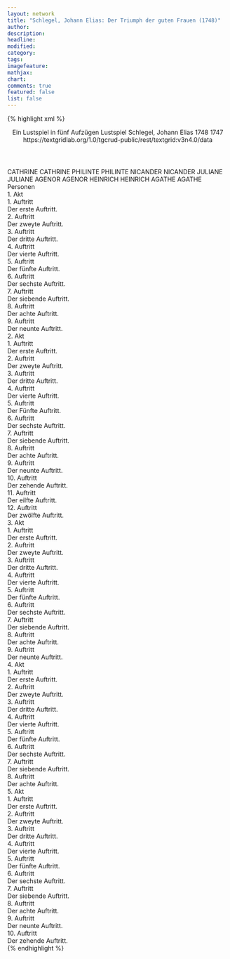```yaml
---
layout: network
title: "Schlegel, Johann Elias: Der Triumph der guten Frauen (1748)"
author:
description:
headline:
modified:
category:
tags:
imagefeature: 
mathjax: 
chart: 
comments: true
featured: false
list: false
---
```

{% highlight xml %}
<?xml-model href="http://raw.githubusercontent.com/DLiNa/project/master/rules/lina.rnc"?><?xml-model href="http://raw.githubusercontent.com/DLiNa/project/master/rules/lina.sch"?>
<play xmlns="http://lina.digital">
  <header>
    <title>Der Triumph der guten Frauen</title>
    <subtitle>Ein Lustspiel in fünf Aufzügen</subtitle>
    <genretitle>Lustspiel</genretitle>
    <author>Schlegel, Johann Elias</author>
    <date type="print" when="1748">1748</date>
    <date type="premiere"/>
    <date type="written" when="1747">1747</date>
    <source>https://textgridlab.org/1.0/tgcrud-public/rest/textgrid:v3n4.0/data</source>
  </header>
  <personae>
    <character>
      <name>CATHRINE</name>
      <alias xml:id="cathrine">
        <name>CATHRINE</name>
      </alias>
    </character>
    <character>
      <name>PHILINTE</name>
      <alias xml:id="philinte">
        <name>PHILINTE</name>
      </alias>
    </character>
    <character>
      <name>NICANDER</name>
      <alias xml:id="nicander">
        <name>NICANDER</name>
      </alias>
    </character>
    <character>
      <name>JULIANE</name>
      <alias xml:id="juliane">
        <name>JULIANE</name>
      </alias>
    </character>
    <character>
      <name>AGENOR</name>
      <alias xml:id="agenor">
        <name>AGENOR</name>
      </alias>
    </character>
    <character>
      <name>HEINRICH</name>
      <alias xml:id="heinrich">
        <name>HEINRICH</name>
      </alias>
    </character>
    <character>
      <name>AGATHE</name>
      <alias xml:id="agathe">
        <name>AGATHE</name>
      </alias>
    </character>
  </personae>
  <text>
    <div>
      <head>Personen</head>
    </div>
    <div>
      <head>1. Akt</head>
      <div>
        <head>1. Auftritt</head>
        <div>
          <head>Der erste Auftritt.</head>
          <sp who="#cathrine">
            <amount n="10" unit="speech_acts"/>
            <amount n="260" unit="words"/>
            <amount n="3" unit="lines"/>
            <amount n="1494" unit="chars"/>
          </sp>
          <sp who="#philinte">
            <amount n="9" unit="speech_acts"/>
            <amount n="367" unit="words"/>
            <amount n="2" unit="lines"/>
            <amount n="2104" unit="chars"/>
          </sp>
        </div>
      </div>
      <div>
        <head>2. Auftritt</head>
        <div>
          <head>Der zweyte Auftritt.</head>
          <sp who="#nicander">
            <amount n="22" unit="speech_acts"/>
            <amount n="286" unit="words"/>
            <amount n="20" unit="lines"/>
            <amount n="1528" unit="chars"/>
          </sp>
          <sp who="#philinte">
            <amount n="21" unit="speech_acts"/>
            <amount n="335" unit="words"/>
            <amount n="14" unit="lines"/>
            <amount n="1777" unit="chars"/>
          </sp>
        </div>
      </div>
      <div>
        <head>3. Auftritt</head>
        <div>
          <head>Der dritte Auftritt.</head>
          <sp who="#nicander">
            <amount n="6" unit="speech_acts"/>
            <amount n="121" unit="words"/>
            <amount n="2" unit="lines"/>
            <amount n="657" unit="chars"/>
          </sp>
          <sp who="#philinte">
            <amount n="6" unit="speech_acts"/>
            <amount n="156" unit="words"/>
            <amount n="1" unit="lines"/>
            <amount n="894" unit="chars"/>
          </sp>
          <sp who="#juliane">
            <amount n="7" unit="speech_acts"/>
            <amount n="111" unit="words"/>
            <amount n="4" unit="lines"/>
            <amount n="625" unit="chars"/>
          </sp>
        </div>
      </div>
      <div>
        <head>4. Auftritt</head>
        <div>
          <head>Der vierte Auftritt.</head>
          <sp who="#nicander">
            <amount n="6" unit="speech_acts"/>
            <amount n="103" unit="words"/>
            <amount n="2" unit="lines"/>
            <amount n="625" unit="chars"/>
          </sp>
          <sp who="#juliane">
            <amount n="4" unit="speech_acts"/>
            <amount n="61" unit="words"/>
            <amount n="3" unit="lines"/>
            <amount n="314" unit="chars"/>
          </sp>
          <sp who="#philinte">
            <amount n="5" unit="speech_acts"/>
            <amount n="111" unit="words"/>
            <amount n="1" unit="lines"/>
            <amount n="571" unit="chars"/>
          </sp>
        </div>
      </div>
      <div>
        <head>5. Auftritt</head>
        <div>
          <head>Der fünfte Auftritt.</head>
          <sp who="#cathrine">
            <amount n="2" unit="speech_acts"/>
            <amount n="26" unit="words"/>
            <amount n="2" unit="lines"/>
            <amount n="137" unit="chars"/>
          </sp>
          <sp who="#juliane">
            <amount n="7" unit="speech_acts"/>
            <amount n="82" unit="words"/>
            <amount n="6" unit="lines"/>
            <amount n="436" unit="chars"/>
          </sp>
          <sp who="#philinte">
            <amount n="1" unit="speech_acts"/>
            <amount n="9" unit="words"/>
            <amount n="1" unit="lines"/>
            <amount n="42" unit="chars"/>
          </sp>
          <sp who="#nicander">
            <amount n="7" unit="speech_acts"/>
            <amount n="165" unit="words"/>
            <amount n="2" unit="lines"/>
            <amount n="873" unit="chars"/>
          </sp>
        </div>
      </div>
      <div>
        <head>6. Auftritt</head>
        <div>
          <head>Der sechste Auftritt.</head>
          <sp who="#philinte">
            <amount n="16" unit="speech_acts"/>
            <amount n="323" unit="words"/>
            <amount n="8" unit="lines"/>
            <amount n="1731" unit="chars"/>
          </sp>
          <sp who="#juliane">
            <amount n="16" unit="speech_acts"/>
            <amount n="264" unit="words"/>
            <amount n="10" unit="lines"/>
            <amount n="1437" unit="chars"/>
          </sp>
        </div>
      </div>
      <div>
        <head>7. Auftritt</head>
        <div>
          <head>Der siebende Auftritt.</head>
          <sp who="#philinte">
            <amount n="8" unit="speech_acts"/>
            <amount n="211" unit="words"/>
            <amount n="3" unit="lines"/>
            <amount n="1185" unit="chars"/>
          </sp>
          <sp who="#agenor">
            <amount n="9" unit="speech_acts"/>
            <amount n="99" unit="words"/>
            <amount n="9" unit="lines"/>
            <amount n="529" unit="chars"/>
          </sp>
          <sp who="#juliane">
            <amount n="2" unit="speech_acts"/>
            <amount n="14" unit="words"/>
            <amount n="2" unit="lines"/>
            <amount n="75" unit="chars"/>
          </sp>
        </div>
      </div>
      <div>
        <head>8. Auftritt</head>
        <div>
          <head>Der achte Auftritt.</head>
          <sp who="#agenor">
            <amount n="13" unit="speech_acts"/>
            <amount n="384" unit="words"/>
            <amount n="4" unit="lines"/>
            <amount n="2214" unit="chars"/>
          </sp>
          <sp who="#juliane">
            <amount n="12" unit="speech_acts"/>
            <amount n="247" unit="words"/>
            <amount n="7" unit="lines"/>
            <amount n="1358" unit="chars"/>
          </sp>
        </div>
      </div>
      <div>
        <head>9. Auftritt</head>
        <div>
          <head>Der neunte Auftritt.</head>
        </div>
      </div>
    </div>
    <div>
      <head>2. Akt</head>
      <div>
        <head>1. Auftritt</head>
        <div>
          <head>Der erste Auftritt.</head>
          <sp who="#juliane">
            <amount n="26" unit="speech_acts"/>
            <amount n="560" unit="words"/>
            <amount n="17" unit="lines"/>
            <amount n="3170" unit="chars"/>
          </sp>
          <sp who="#cathrine">
            <amount n="25" unit="speech_acts"/>
            <amount n="422" unit="words"/>
            <amount n="17" unit="lines"/>
            <amount n="2359" unit="chars"/>
          </sp>
        </div>
      </div>
      <div>
        <head>2. Auftritt</head>
        <div>
          <head>Der zweyte Auftritt.</head>
          <sp who="#agenor">
            <amount n="12" unit="speech_acts"/>
            <amount n="252" unit="words"/>
            <amount n="7" unit="lines"/>
            <amount n="1357" unit="chars"/>
          </sp>
          <sp who="#juliane">
            <amount n="7" unit="speech_acts"/>
            <amount n="73" unit="words"/>
            <amount n="6" unit="lines"/>
            <amount n="383" unit="chars"/>
          </sp>
          <sp who="#cathrine">
            <amount n="7" unit="speech_acts"/>
            <amount n="128" unit="words"/>
            <amount n="4" unit="lines"/>
            <amount n="652" unit="chars"/>
          </sp>
        </div>
      </div>
      <div>
        <head>3. Auftritt</head>
        <div>
          <head>Der dritte Auftritt.</head>
          <sp who="#cathrine">
            <amount n="17" unit="speech_acts"/>
            <amount n="280" unit="words"/>
            <amount n="13" unit="lines"/>
            <amount n="1563" unit="chars"/>
          </sp>
          <sp who="#agenor">
            <amount n="16" unit="speech_acts"/>
            <amount n="414" unit="words"/>
            <amount n="6" unit="lines"/>
            <amount n="2224" unit="chars"/>
          </sp>
        </div>
      </div>
      <div>
        <head>4. Auftritt</head>
        <div>
          <head>Der vierte Auftritt.</head>
        </div>
      </div>
      <div>
        <head>5. Auftritt</head>
        <div>
          <head>Der Fünfte Auftritt.</head>
          <sp who="#heinrich">
            <amount n="8" unit="speech_acts"/>
            <amount n="138" unit="words"/>
            <amount n="6" unit="lines"/>
            <amount n="770" unit="chars"/>
          </sp>
          <sp who="#cathrine">
            <amount n="7" unit="speech_acts"/>
            <amount n="105" unit="words"/>
            <amount n="6" unit="lines"/>
            <amount n="620" unit="chars"/>
          </sp>
        </div>
      </div>
      <div>
        <head>6. Auftritt</head>
        <div>
          <head>Der sechste Auftritt.</head>
          <sp who="#heinrich">
            <amount n="4" unit="speech_acts"/>
            <amount n="71" unit="words"/>
            <amount n="3" unit="lines"/>
            <amount n="401" unit="chars"/>
          </sp>
          <sp who="#nicander">
            <amount n="3" unit="speech_acts"/>
            <amount n="32" unit="words"/>
            <amount n="2" unit="lines"/>
            <amount n="177" unit="chars"/>
          </sp>
        </div>
      </div>
      <div>
        <head>7. Auftritt</head>
        <div>
          <head>Der siebende Auftritt.</head>
          <sp who="#cathrine">
            <amount n="7" unit="speech_acts"/>
            <amount n="129" unit="words"/>
            <amount n="5" unit="lines"/>
            <amount n="699" unit="chars"/>
          </sp>
          <sp who="#nicander">
            <amount n="7" unit="speech_acts"/>
            <amount n="296" unit="words"/>
            <amount n="3" unit="lines"/>
            <amount n="1629" unit="chars"/>
          </sp>
        </div>
      </div>
      <div>
        <head>8. Auftritt</head>
        <div>
          <head>Der achte Auftritt.</head>
          <sp who="#philinte">
            <amount n="4" unit="speech_acts"/>
            <amount n="51" unit="words"/>
            <amount n="4" unit="lines"/>
            <amount n="280" unit="chars"/>
          </sp>
          <sp who="#nicander">
            <amount n="4" unit="speech_acts"/>
            <amount n="76" unit="words"/>
            <amount n="3" unit="lines"/>
            <amount n="421" unit="chars"/>
          </sp>
          <sp who="#cathrine">
            <amount n="2" unit="speech_acts"/>
            <amount n="44" unit="words"/>
            <amount n="1" unit="lines"/>
            <amount n="321" unit="chars"/>
          </sp>
        </div>
      </div>
      <div>
        <head>9. Auftritt</head>
        <div>
          <head>Der neunte Auftritt.</head>
          <sp who="#nicander">
            <amount n="7" unit="speech_acts"/>
            <amount n="122" unit="words"/>
            <amount n="5" unit="lines"/>
            <amount n="690" unit="chars"/>
          </sp>
          <sp who="#philinte">
            <amount n="6" unit="speech_acts"/>
            <amount n="53" unit="words"/>
            <amount n="6" unit="lines"/>
            <amount n="312" unit="chars"/>
          </sp>
        </div>
      </div>
      <div>
        <head>10. Auftritt</head>
        <div>
          <head>Der zehende Auftritt.</head>
          <sp who="#cathrine">
            <amount n="6" unit="speech_acts"/>
            <amount n="95" unit="words"/>
            <amount n="6" unit="lines"/>
            <amount n="479" unit="chars"/>
          </sp>
          <sp who="#nicander">
            <amount n="4" unit="speech_acts"/>
            <amount n="82" unit="words"/>
            <amount n="2" unit="lines"/>
            <amount n="444" unit="chars"/>
          </sp>
          <sp who="#philinte">
            <amount n="3" unit="speech_acts"/>
            <amount n="90" unit="words"/>
            <amount n="1" unit="lines"/>
            <amount n="477" unit="chars"/>
          </sp>
        </div>
      </div>
      <div>
        <head>11. Auftritt</head>
        <div>
          <head>Der eilfte Auftritt.</head>
        </div>
      </div>
      <div>
        <head>12. Auftritt</head>
        <div>
          <head>Der zwölfte Auftritt.</head>
          <sp who="#juliane">
            <amount n="8" unit="speech_acts"/>
            <amount n="181" unit="words"/>
            <amount n="5" unit="lines"/>
            <amount n="1038" unit="chars"/>
          </sp>
          <sp who="#cathrine">
            <amount n="7" unit="speech_acts"/>
            <amount n="133" unit="words"/>
            <amount n="4" unit="lines"/>
            <amount n="746" unit="chars"/>
          </sp>
        </div>
      </div>
    </div>
    <div>
      <head>3. Akt</head>
      <div>
        <head>1. Auftritt</head>
        <div>
          <head>Der erste Auftritt.</head>
          <sp who="#agenor">
            <amount n="19" unit="speech_acts"/>
            <amount n="426" unit="words"/>
            <amount n="10" unit="lines"/>
            <amount n="2368" unit="chars"/>
          </sp>
          <sp who="#juliane">
            <amount n="18" unit="speech_acts"/>
            <amount n="381" unit="words"/>
            <amount n="11" unit="lines"/>
            <amount n="1985" unit="chars"/>
          </sp>
        </div>
      </div>
      <div>
        <head>2. Auftritt</head>
        <div>
          <head>Der zweyte Auftritt.</head>
          <sp who="#nicander">
            <amount n="15" unit="speech_acts"/>
            <amount n="501" unit="words"/>
            <amount n="5" unit="lines"/>
            <amount n="2810" unit="chars"/>
          </sp>
          <sp who="#agenor">
            <amount n="14" unit="speech_acts"/>
            <amount n="219" unit="words"/>
            <amount n="10" unit="lines"/>
            <amount n="1145" unit="chars"/>
          </sp>
        </div>
      </div>
      <div>
        <head>3. Auftritt</head>
        <div>
          <head>Der dritte Auftritt.</head>
          <sp who="#heinrich">
            <amount n="15" unit="speech_acts"/>
            <amount n="183" unit="words"/>
            <amount n="11" unit="lines"/>
            <amount n="983" unit="chars"/>
          </sp>
          <sp who="#nicander">
            <amount n="15" unit="speech_acts"/>
            <amount n="202" unit="words"/>
            <amount n="8" unit="lines"/>
            <amount n="1099" unit="chars"/>
          </sp>
        </div>
      </div>
      <div>
        <head>4. Auftritt</head>
        <div>
          <head>Der vierte Auftritt.</head>
          <sp who="#nicander">
            <amount n="16" unit="speech_acts"/>
            <amount n="655" unit="words"/>
            <amount n="6" unit="lines"/>
            <amount n="3592" unit="chars"/>
          </sp>
          <sp who="#juliane">
            <amount n="15" unit="speech_acts"/>
            <amount n="393" unit="words"/>
            <amount n="8" unit="lines"/>
            <amount n="2225" unit="chars"/>
          </sp>
        </div>
      </div>
      <div>
        <head>5. Auftritt</head>
        <div>
          <head>Der fünfte Auftritt.</head>
        </div>
      </div>
      <div>
        <head>6. Auftritt</head>
        <div>
          <head>Der sechste Auftritt.</head>
          <sp who="#cathrine">
            <amount n="10" unit="speech_acts"/>
            <amount n="213" unit="words"/>
            <amount n="6" unit="lines"/>
            <amount n="1161" unit="chars"/>
          </sp>
          <sp who="#agenor">
            <amount n="10" unit="speech_acts"/>
            <amount n="407" unit="words"/>
            <amount n="5" unit="lines"/>
            <amount n="2226" unit="chars"/>
          </sp>
        </div>
      </div>
      <div>
        <head>7. Auftritt</head>
        <div>
          <head>Der siebende Auftritt.</head>
          <sp who="#cathrine">
            <amount n="4" unit="speech_acts"/>
            <amount n="38" unit="words"/>
            <amount n="4" unit="lines"/>
            <amount n="181" unit="chars"/>
          </sp>
          <sp who="#juliane">
            <amount n="3" unit="speech_acts"/>
            <amount n="36" unit="words"/>
            <amount n="2" unit="lines"/>
            <amount n="211" unit="chars"/>
          </sp>
        </div>
      </div>
      <div>
        <head>8. Auftritt</head>
        <div>
          <head>Der achte Auftritt.</head>
          <sp who="#philinte">
            <amount n="21" unit="speech_acts"/>
            <amount n="550" unit="words"/>
            <amount n="12" unit="lines"/>
            <amount n="3022" unit="chars"/>
          </sp>
          <sp who="#juliane">
            <amount n="18" unit="speech_acts"/>
            <amount n="279" unit="words"/>
            <amount n="13" unit="lines"/>
            <amount n="1505" unit="chars"/>
          </sp>
          <sp who="#cathrine">
            <amount n="4" unit="speech_acts"/>
            <amount n="55" unit="words"/>
            <amount n="2" unit="lines"/>
            <amount n="307" unit="chars"/>
          </sp>
        </div>
      </div>
      <div>
        <head>9. Auftritt</head>
        <div>
          <head>Der neunte Auftritt.</head>
          <sp who="#cathrine">
            <amount n="3" unit="speech_acts"/>
            <amount n="83" unit="words"/>
            <amount n="454" unit="chars"/>
          </sp>
          <sp who="#philinte">
            <amount n="2" unit="speech_acts"/>
            <amount n="86" unit="words"/>
            <amount n="513" unit="chars"/>
          </sp>
        </div>
      </div>
    </div>
    <div>
      <head>4. Akt</head>
      <div>
        <head>1. Auftritt</head>
        <div>
          <head>Der erste Auftritt.</head>
          <sp who="#nicander">
            <amount n="22" unit="speech_acts"/>
            <amount n="786" unit="words"/>
            <amount n="6" unit="lines"/>
            <amount n="4354" unit="chars"/>
          </sp>
          <sp who="#philinte">
            <amount n="21" unit="speech_acts"/>
            <amount n="273" unit="words"/>
            <amount n="15" unit="lines"/>
            <amount n="1423" unit="chars"/>
          </sp>
        </div>
      </div>
      <div>
        <head>2. Auftritt</head>
        <div>
          <head>Der zweyte Auftritt.</head>
          <sp who="#philinte">
            <amount n="6" unit="speech_acts"/>
            <amount n="231" unit="words"/>
            <amount n="3" unit="lines"/>
            <amount n="1267" unit="chars"/>
          </sp>
          <sp who="#cathrine">
            <amount n="6" unit="speech_acts"/>
            <amount n="107" unit="words"/>
            <amount n="4" unit="lines"/>
            <amount n="630" unit="chars"/>
          </sp>
        </div>
      </div>
      <div>
        <head>3. Auftritt</head>
        <div>
          <head>Der dritte Auftritt.</head>
          <sp who="#agenor">
            <amount n="3" unit="speech_acts"/>
            <amount n="98" unit="words"/>
            <amount n="1" unit="lines"/>
            <amount n="540" unit="chars"/>
          </sp>
          <sp who="#cathrine">
            <amount n="2" unit="speech_acts"/>
            <amount n="87" unit="words"/>
            <amount n="1" unit="lines"/>
            <amount n="452" unit="chars"/>
          </sp>
        </div>
      </div>
      <div>
        <head>4. Auftritt</head>
        <div>
          <head>Der vierte Auftritt.</head>
          <sp who="#nicander">
            <amount n="4" unit="speech_acts"/>
            <amount n="53" unit="words"/>
            <amount n="3" unit="lines"/>
            <amount n="270" unit="chars"/>
          </sp>
          <sp who="#cathrine">
            <amount n="9" unit="speech_acts"/>
            <amount n="168" unit="words"/>
            <amount n="6" unit="lines"/>
            <amount n="897" unit="chars"/>
          </sp>
          <sp who="#agenor">
            <amount n="7" unit="speech_acts"/>
            <amount n="69" unit="words"/>
            <amount n="7" unit="lines"/>
            <amount n="347" unit="chars"/>
          </sp>
        </div>
      </div>
      <div>
        <head>5. Auftritt</head>
        <div>
          <head>Der fünfte Auftritt.</head>
          <sp who="#nicander">
            <amount n="5" unit="speech_acts"/>
            <amount n="64" unit="words"/>
            <amount n="4" unit="lines"/>
            <amount n="334" unit="chars"/>
          </sp>
          <sp who="#agenor">
            <amount n="5" unit="speech_acts"/>
            <amount n="123" unit="words"/>
            <amount n="1" unit="lines"/>
            <amount n="646" unit="chars"/>
          </sp>
        </div>
      </div>
      <div>
        <head>6. Auftritt</head>
        <div>
          <head>Der sechste Auftritt.</head>
          <sp who="#agenor">
            <amount n="26" unit="speech_acts"/>
            <amount n="579" unit="words"/>
            <amount n="11" unit="lines"/>
            <amount n="3251" unit="chars"/>
          </sp>
          <sp who="#juliane">
            <amount n="19" unit="speech_acts"/>
            <amount n="282" unit="words"/>
            <amount n="15" unit="lines"/>
            <amount n="1476" unit="chars"/>
          </sp>
          <sp who="#nicander">
            <amount n="8" unit="speech_acts"/>
            <amount n="90" unit="words"/>
            <amount n="7" unit="lines"/>
            <amount n="523" unit="chars"/>
          </sp>
        </div>
      </div>
      <div>
        <head>7. Auftritt</head>
        <div>
          <head>Der siebende Auftritt.</head>
          <sp who="#juliane">
            <amount n="4" unit="speech_acts"/>
            <amount n="215" unit="words"/>
            <amount n="1152" unit="chars"/>
          </sp>
          <sp who="#nicander">
            <amount n="4" unit="speech_acts"/>
            <amount n="75" unit="words"/>
            <amount n="3" unit="lines"/>
            <amount n="396" unit="chars"/>
          </sp>
        </div>
      </div>
      <div>
        <head>8. Auftritt</head>
        <div>
          <head>Der achte Auftritt.</head>
          <sp who="#juliane">
            <amount n="6" unit="speech_acts"/>
            <amount n="71" unit="words"/>
            <amount n="5" unit="lines"/>
            <amount n="376" unit="chars"/>
          </sp>
          <sp who="#nicander">
            <amount n="10" unit="speech_acts"/>
            <amount n="245" unit="words"/>
            <amount n="4" unit="lines"/>
            <amount n="1393" unit="chars"/>
          </sp>
          <sp who="#cathrine">
            <amount n="6" unit="speech_acts"/>
            <amount n="246" unit="words"/>
            <amount n="1340" unit="chars"/>
          </sp>
        </div>
      </div>
    </div>
    <div>
      <head>5. Akt</head>
      <div>
        <head>1. Auftritt</head>
        <div>
          <head>Der erste Auftritt.</head>
          <sp who="#nicander">
            <amount n="18" unit="speech_acts"/>
            <amount n="356" unit="words"/>
            <amount n="10" unit="lines"/>
            <amount n="1873" unit="chars"/>
          </sp>
          <sp who="#philinte">
            <amount n="18" unit="speech_acts"/>
            <amount n="650" unit="words"/>
            <amount n="5" unit="lines"/>
            <amount n="3534" unit="chars"/>
          </sp>
        </div>
      </div>
      <div>
        <head>2. Auftritt</head>
        <div>
          <head>Der zweyte Auftritt.</head>
          <sp who="#juliane">
            <amount n="6" unit="speech_acts"/>
            <amount n="138" unit="words"/>
            <amount n="4" unit="lines"/>
            <amount n="778" unit="chars"/>
          </sp>
          <sp who="#philinte">
            <amount n="6" unit="speech_acts"/>
            <amount n="141" unit="words"/>
            <amount n="2" unit="lines"/>
            <amount n="803" unit="chars"/>
          </sp>
        </div>
      </div>
      <div>
        <head>3. Auftritt</head>
        <div>
          <head>Der dritte Auftritt.</head>
          <sp who="#philinte">
            <amount n="7" unit="speech_acts"/>
            <amount n="162" unit="words"/>
            <amount n="4" unit="lines"/>
            <amount n="869" unit="chars"/>
          </sp>
          <sp who="#juliane">
            <amount n="2" unit="speech_acts"/>
            <amount n="15" unit="words"/>
            <amount n="2" unit="lines"/>
            <amount n="67" unit="chars"/>
          </sp>
          <sp who="#agenor">
            <amount n="5" unit="speech_acts"/>
            <amount n="48" unit="words"/>
            <amount n="5" unit="lines"/>
            <amount n="228" unit="chars"/>
          </sp>
        </div>
      </div>
      <div>
        <head>4. Auftritt</head>
        <div>
          <head>Der vierte Auftritt.</head>
          <sp who="#cathrine">
            <amount n="7" unit="speech_acts"/>
            <amount n="297" unit="words"/>
            <amount n="4" unit="lines"/>
            <amount n="1607" unit="chars"/>
          </sp>
          <sp who="#agenor">
            <amount n="7" unit="speech_acts"/>
            <amount n="82" unit="words"/>
            <amount n="6" unit="lines"/>
            <amount n="427" unit="chars"/>
          </sp>
        </div>
      </div>
      <div>
        <head>5. Auftritt</head>
        <div>
          <head>Der fünfte Auftritt.</head>
          <sp who="#agenor">
            <amount n="6" unit="speech_acts"/>
            <amount n="154" unit="words"/>
            <amount n="888" unit="chars"/>
          </sp>
          <sp who="#juliane">
            <amount n="2" unit="speech_acts"/>
            <amount n="33" unit="words"/>
            <amount n="1" unit="lines"/>
            <amount n="195" unit="chars"/>
          </sp>
          <sp who="#cathrine">
            <amount n="4" unit="speech_acts"/>
            <amount n="109" unit="words"/>
            <amount n="1" unit="lines"/>
            <amount n="585" unit="chars"/>
          </sp>
          <sp who="#agathe">
            <amount n="2" unit="speech_acts"/>
            <amount n="46" unit="words"/>
            <amount n="1" unit="lines"/>
            <amount n="253" unit="chars"/>
          </sp>
        </div>
      </div>
      <div>
        <head>6. Auftritt</head>
        <div>
          <head>Der sechste Auftritt.</head>
          <sp who="#juliane">
            <amount n="5" unit="speech_acts"/>
            <amount n="46" unit="words"/>
            <amount n="5" unit="lines"/>
            <amount n="255" unit="chars"/>
          </sp>
          <sp who="#agathe">
            <amount n="9" unit="speech_acts"/>
            <amount n="202" unit="words"/>
            <amount n="5" unit="lines"/>
            <amount n="1164" unit="chars"/>
          </sp>
          <sp who="#cathrine">
            <amount n="4" unit="speech_acts"/>
            <amount n="90" unit="words"/>
            <amount n="1" unit="lines"/>
            <amount n="459" unit="chars"/>
          </sp>
        </div>
      </div>
      <div>
        <head>7. Auftritt</head>
        <div>
          <head>Der siebende Auftritt.</head>
          <sp who="#juliane">
            <amount n="2" unit="speech_acts"/>
            <amount n="180" unit="words"/>
            <amount n="968" unit="chars"/>
          </sp>
          <sp who="#cathrine">
            <amount n="2" unit="speech_acts"/>
            <amount n="53" unit="words"/>
            <amount n="1" unit="lines"/>
            <amount n="252" unit="chars"/>
          </sp>
          <sp who="#philinte">
            <amount n="1" unit="speech_acts"/>
            <amount n="19" unit="words"/>
            <amount n="107" unit="chars"/>
          </sp>
        </div>
      </div>
      <div>
        <head>8. Auftritt</head>
        <div>
          <head>Der achte Auftritt.</head>
          <sp who="#philinte">
            <amount n="11" unit="speech_acts"/>
            <amount n="307" unit="words"/>
            <amount n="9" unit="lines"/>
            <amount n="1764" unit="chars"/>
          </sp>
          <sp who="#juliane">
            <amount n="10" unit="speech_acts"/>
            <amount n="330" unit="words"/>
            <amount n="3" unit="lines"/>
            <amount n="1765" unit="chars"/>
          </sp>
        </div>
      </div>
      <div>
        <head>9. Auftritt</head>
        <div>
          <head>Der neunte Auftritt.</head>
          <sp who="#agenor">
            <amount n="5" unit="speech_acts"/>
            <amount n="48" unit="words"/>
            <amount n="4" unit="lines"/>
            <amount n="277" unit="chars"/>
          </sp>
          <sp who="#juliane">
            <amount n="3" unit="speech_acts"/>
            <amount n="13" unit="words"/>
            <amount n="3" unit="lines"/>
            <amount n="76" unit="chars"/>
          </sp>
          <sp who="#cathrine">
            <amount n="2" unit="speech_acts"/>
            <amount n="19" unit="words"/>
            <amount n="2" unit="lines"/>
            <amount n="120" unit="chars"/>
          </sp>
          <sp who="#philinte">
            <amount n="1" unit="speech_acts"/>
            <amount n="22" unit="words"/>
            <amount n="132" unit="chars"/>
          </sp>
        </div>
      </div>
      <div>
        <head>10. Auftritt</head>
        <div>
          <head>Der zehende Auftritt.</head>
          <sp who="#nicander">
            <amount n="12" unit="speech_acts"/>
            <amount n="219" unit="words"/>
            <amount n="8" unit="lines"/>
            <amount n="1231" unit="chars"/>
          </sp>
          <sp who="#philinte">
            <amount n="10" unit="speech_acts"/>
            <amount n="296" unit="words"/>
            <amount n="4" unit="lines"/>
            <amount n="1728" unit="chars"/>
          </sp>
          <sp who="#agenor">
            <amount n="11" unit="speech_acts"/>
            <amount n="185" unit="words"/>
            <amount n="6" unit="lines"/>
            <amount n="1100" unit="chars"/>
          </sp>
          <sp who="#cathrine">
            <amount n="8" unit="speech_acts"/>
            <amount n="201" unit="words"/>
            <amount n="6" unit="lines"/>
            <amount n="1154" unit="chars"/>
          </sp>
          <sp who="#juliane">
            <amount n="2" unit="speech_acts"/>
            <amount n="15" unit="words"/>
            <amount n="2" unit="lines"/>
            <amount n="88" unit="chars"/>
          </sp>
        </div>
      </div>
    </div>
  </text>
</play>
{% endhighlight %}